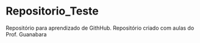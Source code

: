 # Repositorio_Teste
Repositório para aprendizado de GithHub.
Repositório criado com aulas do Prof. Guanabara
